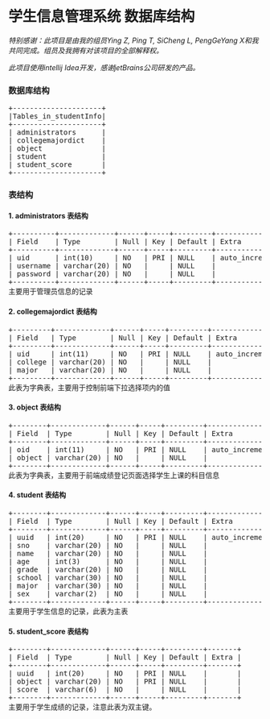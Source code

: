 学生信息管理系统 数据库结构
========================
*特别感谢：此项目是由我的组员Ying Z, Ping T, SiCheng L, PengGeYang X和我共同完成。组员及我拥有对该项目的全部解释权。*

*此项目使用intellij Idea开发，感谢jetBrains公司研发的产品。*

### 数据库结构 ###
<pre>
+---------------------+
|Tables_in_studentInfo|
+---------------------+
| administrators      |
| collegemajordict    |
| object              |
| student             |
| student_score       |
+---------------------+
</pre>

### 表结构 ###

#### 1. administrators 表结构 ####
<pre>
+----------+-------------+------+-----+---------+----------------+
| Field    | Type        | Null | Key | Default | Extra          |
+----------+-------------+------+-----+---------+----------------+
| uid      | int(10)     | NO   | PRI | NULL    | auto_increment |
| username | varchar(20) | NO   |     | NULL    |                |
| password | varchar(20) | NO   |     | NULL    |                |
+----------+-------------+------+-----+---------+----------------+
主要用于管理员信息的记录
</pre>

#### 2. collegemajordict 表结构 ####
<pre>
+---------+-------------+------+-----+---------+----------------+
| Field   | Type        | Null | Key | Default | Extra          |
+---------+-------------+------+-----+---------+----------------+
| uid     | int(11)     | NO   | PRI | NULL    | auto_increment |
| college | varchar(20) | NO   |     | NULL    |                |
| major   | varchar(20) | NO   |     | NULL    |                |
+---------+-------------+------+-----+---------+----------------+
此表为字典表，主要用于控制前端下拉选择项内的值
</pre>

#### 3. object 表结构 ####
<pre>
+--------+-------------+------+-----+---------+----------------+
| Field  | Type        | Null | Key | Default | Extra          |
+--------+-------------+------+-----+---------+----------------+
| oid    | int(11)     | NO   | PRI | NULL    | auto_increment |
| object | varchar(20) | NO   |     | NULL    |                |
+--------+-------------+------+-----+---------+----------------+
此表为字典表，主要用于前端成绩登记页面选择学生上课的科目信息
</pre>

#### 4. student 表结构 ####
<pre>
+--------+-------------+------+-----+---------+----------------+
| Field  | Type        | Null | Key | Default | Extra          |
+--------+-------------+------+-----+---------+----------------+
| uuid   | int(20)     | NO   | PRI | NULL    | auto_increment |
| sno    | varchar(20) | NO   |     | NULL    |                |
| name   | varchar(20) | NO   |     | NULL    |                |
| age    | int(3)      | NO   |     | NULL    |                |
| grade  | varchar(20) | NO   |     | NULL    |                |
| school | varchar(30) | NO   |     | NULL    |                |
| major  | varchar(30) | NO   |     | NULL    |                |
| sex    | varchar(2)  | NO   |     | NULL    |                |
+--------+-------------+------+-----+---------+----------------+
主要用于学生信息的记录，此表为主表
</pre>

#### 5. student_score 表结构 ####
<pre>
+--------+-------------+------+-----+---------+-------+
| Field  | Type        | Null | Key | Default | Extra |
+--------+-------------+------+-----+---------+-------+
| uuid   | int(20)     | NO   | PRI | NULL    |       |
| object | varchar(20) | NO   | PRI | NULL    |       |
| score  | varchar(6)  | NO   |     | NULL    |       |
+--------+-------------+------+-----+---------+-------+
主要用于学生成绩的记录，注意此表为双主键。
</pre>
